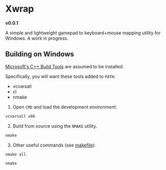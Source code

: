 # Xwrap
**v0.0.1**

A simple and lightweight gamepad to 
keyboard+mouse mapping utility for 
Windows. A work in progress.

## Building on Windows
[Microsoft's C++ Build Tools](https://visualstudio.microsoft.com/visual-cpp-build-tools/) are assumed to be installed. 

Specifically, you will want these tools added to `PATH`:
- vcvarsall
- cl
- nmake

1. Open `CMD` and load the 
   development environment.

```cmd
vcvarsall x86
```

2. Build from source using the `NMAKE` utility.

```cmd
nmake
```

3. Other useful commands (see [makefile](/makefile)):

```cmd
nmake all
```

```cmd
nmake
```